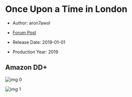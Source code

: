 # Once Upon a Time in London

* Author: aron7awol

* [Forum Post](https://www.avsforum.com/threads/bass-eq-for-filtered-movies.2995212/post-58686238)

* Release Date: 2019-01-01
* Production Year: 2019

## Amazon DD+

![img 0](https://i.imgur.com/BVV7gZ5.jpg)

![img 1](https://i.imgur.com/orir48p.png)

